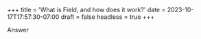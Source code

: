 +++
title = 'What is Field, and how does it work?'
date = 2023-10-17T17:57:30-07:00
draft = false
headless = true
+++

Answer
